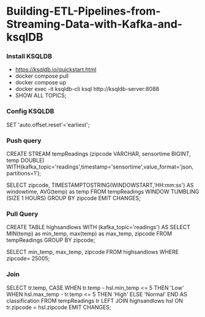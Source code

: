 # Building-ETL-Pipelines-from-Streaming-Data-with-Kafka-and-ksqlDB

### Install KSQLDB
- https://ksqldb.io/quickstart.html
- docker compose pull
- docker compose up
- docker exec -it ksqldb-cli ksql http://ksqldb-server:8088
- SHOW ALL TOPICS;

### Config KSQLDB
SET 'auto.offset.reset'='earliest';

### Push query
CREATE STREAM tempReadings (zipcode VARCHAR, sensortime BIGINT, temp DOUBLE)
    WITH(kafka_topic='readings',timestamp='sensortime',value_format='json, partitions=1');

SELECT zipcode, TIMESTAMPTOSTRING(WINDOWSTART,'HH:mm:ss') AS windowtime, AVG(temp) as temp
FROM tempReadings
WINDOW TUMBLING (SIZE 1 HOURS)
GROUP BY zipcode
EMIT CHANGES;

### Pull Query
CREATE TABLE highsandlows WITH (kafka_topic='readings') AS
    SELECT MIN(temp) as min_temp, max(temp) as max_temp, zipcode
    FROM tempReadings GROUP BY zipcode;

SELECT min_temp, max_temp, zipcode
FROM highsandlows
WHERE zipcode= 25005;

### Join
SELECT tr.temp,
CASE WHEN tr.temp - hsl.min_temp <= 5 THEN 'Low'
WHEN hsl.max_temp - tr.temp <= 5 THEN 'High'
ELSE 'Normal' END AS classification
FROM tempReadings tr
LEFT JOIN highsandlows hsl ON tr.zipcode = hsl.zipcode
EMIT CHANGES;
